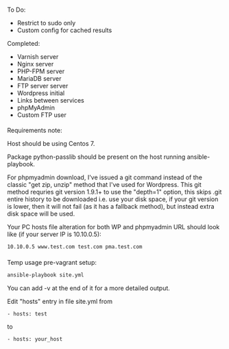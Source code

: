 ####

To Do:
 - Restrict to sudo only
 - Custom config for cached results

Completed:
 - Varnish server
 - Nginx server
 - PHP-FPM server
 - MariaDB server
 - FTP server server
 - Wordpress initial
 - Links between services
 - phpMyAdmin
 - Custom FTP user

####

Requirements note:

Host should be using Centos 7.

Package python-passlib should be present on the host running ansible-playbook.

For phpmyadmin download, I've issued a git command instead of the classic "get zip, unzip" method that I've used for Wordpress.
This git method requries git version 1.9.1+ to use the "depth=1" option, this skips .git entire history to be downloaded i.e. use your disk space, if your git version is lower, then it will not fail (as it has a fallback method), but instead extra disk space will be used.

Your PC hosts file alteration for both WP and phpmyadmin URL should look like (if your server IP is 10.10.0.5):

```bash
10.10.0.5 www.test.com test.com pma.test.com
```

####

Temp usage pre-vagrant setup:

```bash
ansible-playbook site.yml
```
You can add -v at the end of it for a more detailed output.

Edit "hosts" entry in file site.yml from

```bash
- hosts: test
```
to
```bash
- hosts: your_host
```

